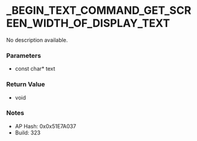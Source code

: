 # _BEGIN_TEXT_COMMAND_GET_SCREEN_WIDTH_OF_DISPLAY_TEXT

No description available.

### Parameters
* const char* text

### Return Value
* void

### Notes
* AP Hash: 0x0x51E7A037
* Build: 323

